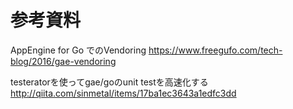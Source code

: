 
# 参考資料
AppEngine for Go でのVendoring
https://www.freegufo.com/tech-blog/2016/gae-vendoring

testeratorを使ってgae/goのunit testを高速化する
http://qiita.com/sinmetal/items/17ba1ec3643a1edfc3dd

